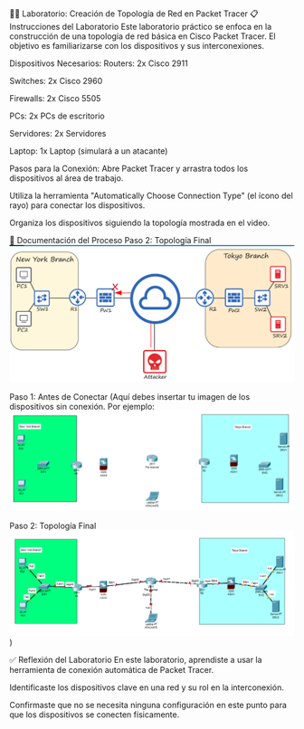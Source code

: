 👨‍💻 Laboratorio: Creación de Topología de Red en Packet Tracer
📋 Instrucciones del Laboratorio
Este laboratorio práctico se enfoca en la construcción de una topología de red básica en Cisco Packet Tracer. El objetivo es familiarizarse con los dispositivos y sus interconexiones.

Dispositivos Necesarios:
Routers: 2x Cisco 2911

Switches: 2x Cisco 2960

Firewalls: 2x Cisco 5505

PCs: 2x PCs de escritorio

Servidores: 2x Servidores

Laptop: 1x Laptop (simulará a un atacante)

Pasos para la Conexión:
Abre Packet Tracer y arrastra todos los dispositivos al área de trabajo.

Utiliza la herramienta "Automatically Choose Connection Type" (el ícono del rayo) para conectar los dispositivos.

Organiza los dispositivos siguiendo la topología mostrada en el video.

📸 Documentación del Proceso
Paso 2: Topología Final
![Topología a armar](images/lab-dia1/topologia.png)

Paso 1: Antes de Conectar
(Aquí debes insertar tu imagen de los dispositivos sin conexión. Por ejemplo: ![Dispositivos sin cables](images/lab-dia1/dispositivos-sin-conexion.png)

Paso 2: Topología Final
![Topología final del laboratorio](images/lab-dia1/topologia-final.png))

✅ Reflexión del Laboratorio
En este laboratorio, aprendiste a usar la herramienta de conexión automática de Packet Tracer.

Identificaste los dispositivos clave en una red y su rol en la interconexión.

Confirmaste que no se necesita ninguna configuración en este punto para que los dispositivos se conecten físicamente.
